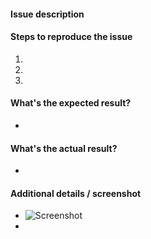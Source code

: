 #### Issue description



#### Steps to reproduce the issue

1.
2.
3.


#### What's the expected result?

-


#### What's the actual result?

-


#### Additional details / screenshot

- ![Screenshot]()
-